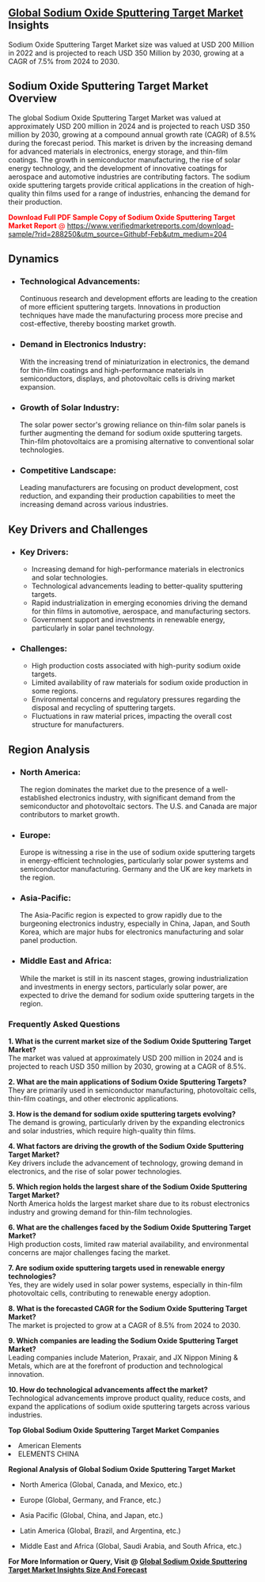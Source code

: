 <h2><a href="https://www.verifiedmarketreports.com/download-sample/?rid=288250&amp;utm_source=Githubf&amp;utm_medium=204" target="_blank">Global Sodium Oxide Sputtering Target Market</a> Insights</h2><p>Sodium Oxide Sputtering Target Market size was valued at USD 200 Million in 2022 and is projected to reach USD 350 Million by 2030, growing at a CAGR of 7.5% from 2024 to 2030.</p><p> <h2>Sodium Oxide Sputtering Target Market Overview</h2> <p>The global Sodium Oxide Sputtering Target Market was valued at approximately USD 200 million in 2024 and is projected to reach USD 350 million by 2030, growing at a compound annual growth rate (CAGR) of 8.5% during the forecast period. This market is driven by the increasing demand for advanced materials in electronics, energy storage, and thin-film coatings. The growth in semiconductor manufacturing, the rise of solar energy technology, and the development of innovative coatings for aerospace and automotive industries are contributing factors. The sodium oxide sputtering targets provide critical applications in the creation of high-quality thin films used for a range of industries, enhancing the demand for their production. <p><span class=""><span style="color: #ff0000;"><strong>Download Full PDF Sample Copy of Sodium Oxide Sputtering Target Market Report</strong> @ </span><a href="https://www.verifiedmarketreports.com/download-sample/?rid=288250&amp;utm_source=Githubf-Feb&amp;utm_medium=204" target="_blank">https://www.verifiedmarketreports.com/download-sample/?rid=288250&amp;utm_source=Githubf-Feb&amp;utm_medium=204</a></span></p></p> <h2>Dynamics</h2> <ul> <li><h3>Technological Advancements:</h3> Continuous research and development efforts are leading to the creation of more efficient sputtering targets. Innovations in production techniques have made the manufacturing process more precise and cost-effective, thereby boosting market growth.</li> <li><h3>Demand in Electronics Industry:</h3> With the increasing trend of miniaturization in electronics, the demand for thin-film coatings and high-performance materials in semiconductors, displays, and photovoltaic cells is driving market expansion.</li> <li><h3>Growth of Solar Industry:</h3> The solar power sector's growing reliance on thin-film solar panels is further augmenting the demand for sodium oxide sputtering targets. Thin-film photovoltaics are a promising alternative to conventional solar technologies.</li> <li><h3>Competitive Landscape:</h3> Leading manufacturers are focusing on product development, cost reduction, and expanding their production capabilities to meet the increasing demand across various industries.</li> </ul> <h2>Key Drivers and Challenges</h2> <ul> <li><h3>Key Drivers:</h3> <ul> <li>Increasing demand for high-performance materials in electronics and solar technologies.</li> <li>Technological advancements leading to better-quality sputtering targets.</li> <li>Rapid industrialization in emerging economies driving the demand for thin films in automotive, aerospace, and manufacturing sectors.</li> <li>Government support and investments in renewable energy, particularly in solar panel technology.</li> </ul> </li> <li><h3>Challenges:</h3> <ul> <li>High production costs associated with high-purity sodium oxide targets.</li> <li>Limited availability of raw materials for sodium oxide production in some regions.</li> <li>Environmental concerns and regulatory pressures regarding the disposal and recycling of sputtering targets.</li> <li>Fluctuations in raw material prices, impacting the overall cost structure for manufacturers.</li> </ul> </li> </ul> <h2>Region Analysis</h2> <ul> <li><h3>North America:</h3> The region dominates the market due to the presence of a well-established electronics industry, with significant demand from the semiconductor and photovoltaic sectors. The U.S. and Canada are major contributors to market growth.</li> <li><h3>Europe:</h3> Europe is witnessing a rise in the use of sodium oxide sputtering targets in energy-efficient technologies, particularly solar power systems and semiconductor manufacturing. Germany and the UK are key markets in the region.</li> <li><h3>Asia-Pacific:</h3> The Asia-Pacific region is expected to grow rapidly due to the burgeoning electronics industry, especially in China, Japan, and South Korea, which are major hubs for electronics manufacturing and solar panel production.</li> <li><h3>Middle East and Africa:</h3> While the market is still in its nascent stages, growing industrialization and investments in energy sectors, particularly solar power, are expected to drive the demand for sodium oxide sputtering targets in the region.</li> </ul> <h3>Frequently Asked Questions</h3> <p><strong>1. What is the current market size of the Sodium Oxide Sputtering Target Market?</strong><br> The market was valued at approximately USD 200 million in 2024 and is projected to reach USD 350 million by 2030, growing at a CAGR of 8.5%.</p> <p><strong>2. What are the main applications of Sodium Oxide Sputtering Targets?</strong><br> They are primarily used in semiconductor manufacturing, photovoltaic cells, thin-film coatings, and other electronic applications.</p> <p><strong>3. How is the demand for sodium oxide sputtering targets evolving?</strong><br> The demand is growing, particularly driven by the expanding electronics and solar industries, which require high-quality thin films.</p> <p><strong>4. What factors are driving the growth of the Sodium Oxide Sputtering Target Market?</strong><br> Key drivers include the advancement of technology, growing demand in electronics, and the rise of solar power technologies.</p> <p><strong>5. Which region holds the largest share of the Sodium Oxide Sputtering Target Market?</strong><br> North America holds the largest market share due to its robust electronics industry and growing demand for thin-film technologies.</p> <p><strong>6. What are the challenges faced by the Sodium Oxide Sputtering Target Market?</strong><br> High production costs, limited raw material availability, and environmental concerns are major challenges facing the market.</p> <p><strong>7. Are sodium oxide sputtering targets used in renewable energy technologies?</strong><br> Yes, they are widely used in solar power systems, especially in thin-film photovoltaic cells, contributing to renewable energy adoption.</p> <p><strong>8. What is the forecasted CAGR for the Sodium Oxide Sputtering Target Market?</strong><br> The market is projected to grow at a CAGR of 8.5% from 2024 to 2030.</p> <p><strong>9. Which companies are leading the Sodium Oxide Sputtering Target Market?</strong><br> Leading companies include Materion, Praxair, and JX Nippon Mining & Metals, which are at the forefront of production and technological innovation.</p> <p><strong>10. How do technological advancements affect the market?</strong><br> Technological advancements improve product quality, reduce costs, and expand the applications of sodium oxide sputtering targets across various industries.</p> </p><p><strong>Top Global Sodium Oxide Sputtering Target Market Companies</strong></p><div data-test-id=""><p><li>American Elements</li><li> ELEMENTS CHINA</li></p><div><strong>Regional Analysis of&nbsp;Global Sodium Oxide Sputtering Target Market</strong></div><ul><li dir="ltr"><p dir="ltr">North America&nbsp;(Global, Canada, and Mexico, etc.)</p></li><li dir="ltr"><p dir="ltr">Europe (Global, Germany, and France, etc.)</p></li><li dir="ltr"><p dir="ltr">Asia Pacific&nbsp;(Global, China, and Japan, etc.)</p></li><li dir="ltr"><p dir="ltr">Latin America&nbsp;(Global, Brazil, and Argentina, etc.)</p></li><li dir="ltr">Middle East and Africa&nbsp;(Global, Saudi Arabia, and South Africa, etc.)</li></ul><p><strong>For More Information or Query, Visit @&nbsp;</strong><strong><a href="https://www.verifiedmarketreports.com/product/sodium-oxide-sputtering-target-market/?utm_source=Githubf&amp;utm_medium=204" target="_blank">Global Sodium Oxide Sputtering Target Market Insights Size And Forecast</a></strong></p></div>
